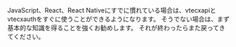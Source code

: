 JavaScript、React、React Nativeにすでに慣れている場合は、vtecxapiとvtecxauthをすぐに使うことができるようになります。
そうでない場合は、まず基本的な知識を得ることを強くお勧めします。
それが終わったらまた戻ってきてください。
